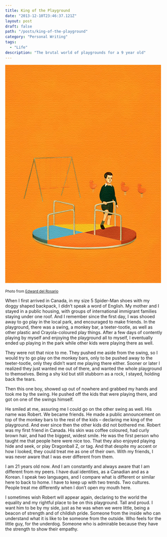 ```yaml
---
title: King of the Playground
date: "2013-12-10T23:46:37.121Z"
layout: post
draft: false
path: "/posts/king-of-the-playground"
category: "Personal Writing"
tags:
  - "Life"
description: "The brutal world of playgrounds for a 9 year old"
---
```


![photo](./1.jpg)

<small>Photo from <a href="http://edwarddelrosario.com/">Edward del Rosario</a></small>

When I first arrived in Canada, in my size 5 Spider-Man shoes with my doggy shaped backpack, I didn’t speak a word of English. My mother and I stayed in a public housing, with groups of international immigrant families staying under one roof. And I remember since the first day, I was shooed away to go play in the local park, and encouraged to make friends. In the playground, there was a swing, a monkey bar, a teeter-tootle, as well as other plastic and Crayola-coloured play things. After a few days of contently playing by myself and enjoying the playground all to myself, I eventually ended up playing in the park while other kids were playing there as well. 

They were not that nice to me. They pushed me aside from the swing, so I would try to go play on the monkey bars, only to be pushed away to the teeter-tootle, only they didn’t want me playing there either. Sooner or later I realized they just wanted me out of there, and wanted the whole playground to themselves. Being a shy kid but still stubborn as a rock, I stayed, holding back the tears. 

Then this one boy, showed up out of nowhere and grabbed my hands and took me by the swing. He pushed off the kids that were playing there, and got on one of the swings himself. 

He smiled at me, assuring me I could go on the other swing as well. His name was Robert. We became friends. He made a public announcement on top of the monkey bars to the rest of the kids – declaring me king of the playground. And ever since then the other kids did not bothered me. Robert was my first friend in Canada. His skin was coffee coloured, had curly brown hair, and had the biggest, widest smile. He was the first person who taught me that people here were nice too. That they also enjoyed playing hide and seek, or play Dragonball Z, or tag. And that despite my accent or how I looked, they could treat me as one of their own. With my friends, I was never aware that I was ever different from them. 

I am 21 years old now. And I am constantly and always aware that I am different from my peers. I have dual identities, as a Canadian and as a Korean. I speak two languages, and I compare what is different or similar here to back to home. I have to keep up with two trends. Two cultures. People treat me differently when I don’t open my mouth here. 

I sometimes wish Robert will appear again, declaring to the world the equality and my rightful place to be on this playground. Tall and proud. I want him to be by my side, just as he was when we were little, being a beacon of strength and of childish pride. Someone from the inside who can understand what it is like to be someone from the outside. Who feels for the little guy, for the underdog. Someone who is admirable because they have the strength to show their empathy.